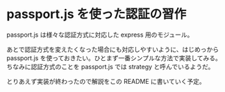 # passport.js を使った認証の習作

passport.js は様々な認証方式に対応した express 用のモジュール。

あとで認証方式を変えたくなった場合にも対応しやすいように、はじめっから passport.js を使っておきたい。ひとまず一番シンプルな方法で実装してみる。
ちなみに認証方式のことを passport.js では strategy と呼んでいるようだ。

とりあえず実装が終わったので解説をこの README に書いていく予定。

#
